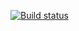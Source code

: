 [![Build status](https://ci.appveyor.com/api/projects/status/81cvpj16ml7oswsa?svg=true)](https://ci.appveyor.com/project/nikiforovamaria/ajs-homework5-1)
